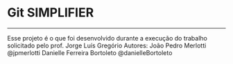 # Git SIMPLIFIER
---
Esse projeto é o que foi desenvolvido durante a execução do trabalho solicitado pelo prof. Jorge Luís Gregório
Autores:
João Pedro Merlotti @jpmerlotti
Danielle Ferreira Bortoleto @danielleBortoleto
